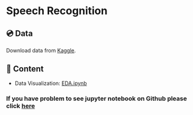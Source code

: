# Speech Recognition 

## 💿 Data

Download data from [Kaggle](https://www.kaggle.com/c/tensorflow-speech-recognition-challenge/data).

## 📑 Content

- Data Visualization: [EDA.ipynb](EDA.ipynb)

### If you have problem to see jupyter notebook on Github please click [here](EDA.md)
